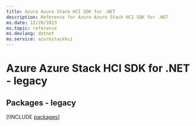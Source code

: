 ```yaml
---
title: Azure Azure Stack HCI SDK for .NET
description: Reference for Azure Azure Stack HCI SDK for .NET
ms.date: 12/20/2023
ms.topic: reference
ms.devlang: dotnet
ms.service: azurestackhci
---
```

# Azure Azure Stack HCI SDK for .NET - legacy
## Packages - legacy
[!INCLUDE [packages](azure-stack-hci-index.md)]